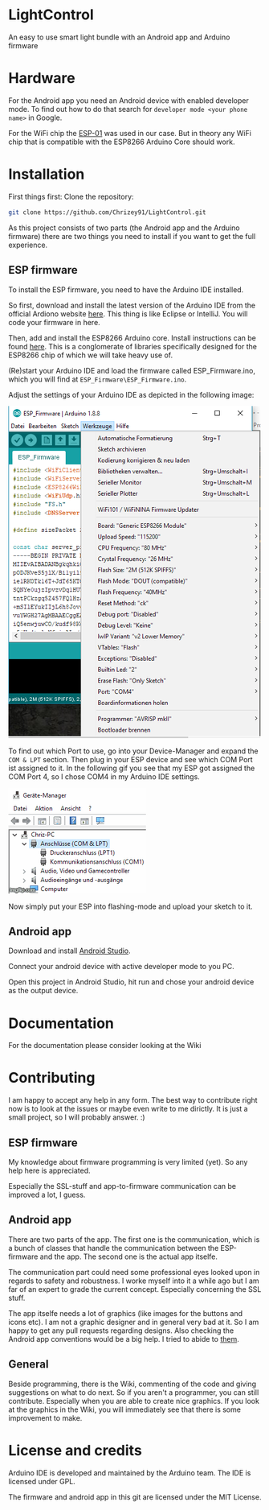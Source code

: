 # LightControl
An easy to use smart light bundle with an Android app and Arduino firmware

# Hardware
For the Android app you need an Android device with enabled developer mode. To find out how to do that search for `developer mode <your phone name>` in Google.

For the WiFi chip the [ESP-01](https://de.aliexpress.com/item/2015-New-version-1PCS-ESP8266-serial-WIFI-model-ESP-01-Authenticity-Guaranteed-Internet-of-things/32473490612.html?spm=a2g0x.search0604.3.8.57764e91Kf4tD3&s=p&ws_ab_test=searchweb0_0,searchweb201602_2_10065_10068_10547_319_317_10548_10696_10084_453_10083_454_10618_10304_10307_10820_10821_537_10302_536_10902_10843_10059_10884_10887_321_322_10103,searchweb201603_56,ppcSwitch_0&algo_expid=e4b3ea0e-5d82-4207-b919-74437895bfe9-1&algo_pvid=e4b3ea0e-5d82-4207-b919-74437895bfe9&transAbTest=ae803_3) was used in our case. But in theory any WiFi chip that is compatible with the ESP8266 Arduino Core should work.

# Installation
First things first: Clone the repository:

```sh
git clone https://github.com/Chrizey91/LightControl.git
```
As this project consists of two parts (the Android app and the Arduino firmware) there are two things you need to install if you want to get the full experience.

## ESP firmware
To install the ESP firmware, you need to have the Arduino IDE installed. 

So first, download and install the latest version of the Arduino IDE from the official Ardiono website [here](https://www.arduino.cc/en/Main/Software). This thing is like Eclipse or IntelliJ. You will code your firmware in here.

Then, add and install the ESP8266 Arduino core. Install instructions can be found [here](https://arduino-esp8266.readthedocs.io/en/latest/installing.html). This is a conglomerate of libraries specifically designed for the ESP8266 chip of which we will take heavy use of.

(Re)start your Arduino IDE and load the firmware called ESP_Firmware.ino, which you will find at `ESP_Firmware\ESP_Firmware.ino`.

Adjust the settings of your Arduino IDE as depicted in the following image:

![ArduinoSettings](WikiImages/ArduinoSettings.PNG)

To find out which Port to use, go into your Device-Manager and expand the `COM & LPT` section. Then plug in your ESP device and see which COM Port ist assigned to it. In the following gif you see that my ESP got assigned the COM Port 4, so I chose COM4 in my Arduino IDE settings.

![COM-Port](WikiImages/ComPort.gif)

Now simply put your ESP into flashing-mode and upload your sketch to it.

## Android app

Download and install [Android Studio](https://developer.android.com/studio/).

Connect your android device with active developer mode to you PC.

Open this project in Android Studio, hit run and chose your android device as the output device.

# Documentation

For the documentation please consider looking at the Wiki

# Contributing

I am happy to accept any help in any form. The best way to contribute right now is to look at the issues or maybe even write to me dirictly. It is just a small project, so I will probably answer. :)

## ESP firmware

My knowledge about firmware programming is very limited (yet). So any help here is appreciated.

Especially the SSL-stuff and app-to-firmware communication can be improved a lot, I guess.

## Android app

There are two parts of the app. The first one is the communication, which is a bunch of classes that handle the communication between the ESP-firmware and the app. The second one is the actual app itselfe.

The communication part could need some professional eyes looked upon in regards to safety and robustness. I worke myself into it a while ago but I am far of an expert to grade the current concept. Especially concerning the SSL stuff.

The app itselfe needs a lot of graphics (like images for the buttons and icons etc). I am not a graphic designer and in general very bad at it. So I am happy to get any pull requests regarding designs. Also checking the Android app conventions would be a big help. I tried to abide to [them](https://github.com/ribot/android-guidelines/blob/master/project_and_code_guidelines.md).

## General

Beside programming, there is the Wiki, commenting of the code and giving suggestions on what to do next. So if you aren't a programmer, you can still contribute. Especially when you are able to create nice graphics. If you look at the graphics in the Wiki, you will immediately see that there is some improvement to make.

# License and credits

Arduino IDE is developed and maintained by the Arduino team. The IDE is licensed under GPL.

The firmware and android app in this git are licensed under the MIT License.
